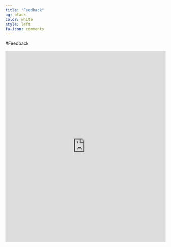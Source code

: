 ```yaml
---
title: "Feedback"
bg: black
color: white
style: left
fa-icon: comments
---
```


#Feedback

<iframe src="https://docs.google.com/forms/d/14nCy5Tw1gKcr2rgcAWZTE_FyqwA8LvUlVEysy4W0sy0/viewform?embedded=true" width="100%" height="600" frameborder="0" marginheight="0" marginwidth="0">Loading...</iframe>